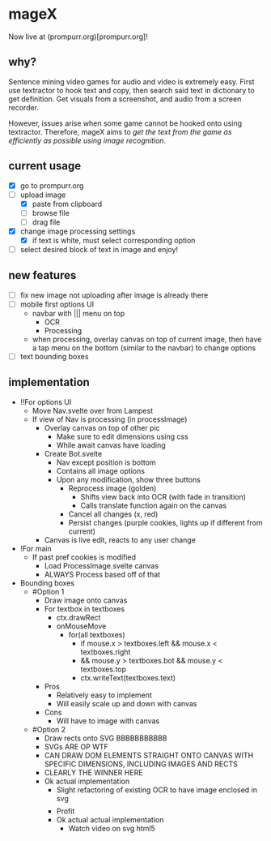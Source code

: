# mageX

Now live at (prompurr.org)[prompurr.org]!

## why?

Sentence mining video games for audio and video is extremely easy. First use textractor to hook text and copy, then search said text in dictionary to get definition. Get visuals from a screenshot, and audio from a screen recorder.

However, issues arise when some game cannot be hooked onto using textractor. Therefore, mageX aims to *get the text from the game as efficiently as possible using image recognition*.

## current usage
  - [x] go to prompurr.org
  - [ ] upload image
    - [x] paste from clipboard
    - [ ] browse file
    - [ ] drag file
  - [x] change image processing settings 
    - [x] if text is white, must select corresponding option
  - [ ] select desired block of text in image and enjoy!

## new features
- [ ] fix new image not uploading after image is already there
- [ ] mobile first options UI
  - navbar with ||| menu on top
    - OCR
    - Processing
  - when processing, overlay canvas on top of current image, then have a tap menu on the bottom (similar to the navbar) to change options
- [ ] text bounding boxes

## implementation
- !!For options UI
  - Move Nav.svelte over from Lampest
  - If view of Nav is processing (in processImage)
    - Overlay canvas on top of other pic
      - Make sure to edit dimensions using css
      - While await canvas have loading
    - Create Bot.svelte
      - Nav except position is bottom
      - Contains all image options
      - Upon any modification, show three buttons
        - Reprocess image (golden)
          - Shifts view back into OCR (with fade in transition)
          - Calls translate function again on the canvas
        - Cancel all changes (x, red)
        - Persist changes (purple cookies, lights up if different from current)
    - Canvas is live edit, reacts to any user change
- !For main 
  - If past pref cookies is modified
    - Load ProcessImage.svelte canvas
    - ALWAYS Process based off of that 
- Bounding boxes
  - #Option 1
    - Draw image onto canvas
    - For textbox in textboxes
      - ctx.drawRect
      - onMouseMove
        - for(all textboxes)
          - if mouse.x > textboxes.left && mouse.x < textboxes.right
          - && mouse.y > textboxes.bot && mouse.y < textboxes.top
          - ctx.writeText(textboxes.text)
    - Pros
      - Relatively easy to implement
      - Will easily scale up and down with canvas
    - Cons
      - Will have to image with canvas
  - #Option 2
    - Draw rects onto SVG BBBBBBBBBBB
    - SVGs ARE OP WTF
    - CAN DRAW DOM ELEMENTS STRAIGHT ONTO CANVAS WITH SPECIFIC DIMENSIONS, INCLUDING IMAGES AND RECTS
    - CLEARLY THE WINNER HERE
    - Ok actual implementation
      - Slight refactoring of existing OCR to have image enclosed in svg
      - $$$$Profit
      - Ok actual actual implementation
        - Watch video on svg html5
        <!-- - Probably need to make an image component actuaylly. 
        - inside svg, under image, call squares -->
